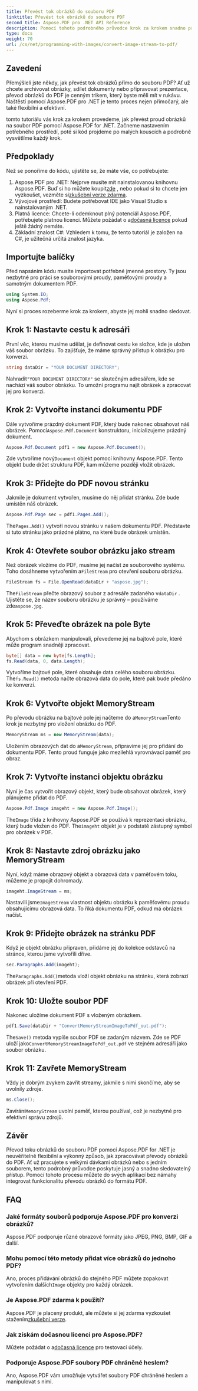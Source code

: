 ```yaml
---
title: Převést tok obrázků do souboru PDF
linktitle: Převést tok obrázků do souboru PDF
second_title: Aspose.PDF pro .NET API Reference
description: Pomocí tohoto podrobného průvodce krok za krokem snadno převeďte proud obrázků do formátu PDF pomocí Aspose.PDF for .NET. Naučte se, jak bez námahy zacházet s převody obrázků do PDF.
type: docs
weight: 70
url: /cs/net/programming-with-images/convert-image-stream-to-pdf/
---
```

## Zavedení

Přemýšleli jste někdy, jak převést tok obrázků přímo do souboru PDF? Ať už chcete archivovat obrázky, sdílet dokumenty nebo připravovat prezentace, převod obrázků do PDF je cenným trikem, který byste měli mít v rukávu. Naštěstí pomocí Aspose.PDF pro .NET je tento proces nejen přímočarý, ale také flexibilní a efektivní.

tomto tutoriálu vás krok za krokem provedeme, jak převést proud obrázků na soubor PDF pomocí Aspose.PDF for .NET. Začneme nastavením potřebného prostředí, poté si kód projdeme po malých kouscích a podrobně vysvětlíme každý krok.

## Předpoklady

Než se ponoříme do kódu, ujistěte se, že máte vše, co potřebujete:

1.  Aspose.PDF pro .NET: Nejprve musíte mít nainstalovanou knihovnu Aspose.PDF. Buď si ho můžete koupit[zde](https://purchase.aspose.com/buy) , nebo pokud si to chcete jen vyzkoušet, vezměte si[zkušební verze zdarma](https://releases.aspose.com/pdf/net/).
2. Vývojové prostředí: Budete potřebovat IDE jako Visual Studio s nainstalovaným .NET.
3.  Platná licence: Chcete-li odemknout plný potenciál Aspose.PDF, potřebujete platnou licenci. Můžete požádat o a[dočasná licence](https://purchase.aspose.com/temporary-license/) pokud ještě žádný nemáte.
4. Základní znalost C#: Vzhledem k tomu, že tento tutoriál je založen na C#, je užitečná určitá znalost jazyka.

## Importujte balíčky

Před napsáním kódu musíte importovat potřebné jmenné prostory. Ty jsou nezbytné pro práci se souborovými proudy, paměťovými proudy a samotným dokumentem PDF.

```csharp
using System.IO;
using Aspose.Pdf;
```

Nyní si proces rozeberme krok za krokem, abyste jej mohli snadno sledovat.

## Krok 1: Nastavte cestu k adresáři

První věc, kterou musíme udělat, je definovat cestu ke složce, kde je uložen váš soubor obrázku. To zajišťuje, že máme správný přístup k obrázku pro konverzi.

```csharp
string dataDir = "YOUR DOCUMENT DIRECTORY";
```

 Nahradit`"YOUR DOCUMENT DIRECTORY"` se skutečným adresářem, kde se nachází váš soubor obrázku. To umožní programu najít obrázek a zpracovat jej pro konverzi.

## Krok 2: Vytvořte instanci dokumentu PDF

 Dále vytvoříme prázdný dokument PDF, který bude nakonec obsahovat náš obrázek. Pomocí`Aspose.Pdf.Document` konstruktoru, inicializujeme prázdný dokument.

```csharp
Aspose.Pdf.Document pdf1 = new Aspose.Pdf.Document();
```

 Zde vytvoříme nový`Document` objekt pomocí knihovny Aspose.PDF. Tento objekt bude držet strukturu PDF, kam můžeme později vložit obrázek.

## Krok 3: Přidejte do PDF novou stránku

Jakmile je dokument vytvořen, musíme do něj přidat stránku. Zde bude umístěn náš obrázek.

```csharp
Aspose.Pdf.Page sec = pdf1.Pages.Add();
```

 The`Pages.Add()` vytvoří novou stránku v našem dokumentu PDF. Představte si tuto stránku jako prázdné plátno, na které bude obrázek umístěn.

## Krok 4: Otevřete soubor obrázku jako stream

 Než obrázek vložíme do PDF, musíme jej načíst ze souborového systému. Toho dosáhneme vytvořením a`FileStream` pro otevření souboru obrázku.

```csharp
FileStream fs = File.OpenRead(dataDir + "aspose.jpg");
```

 The`FileStream` přečte obrazový soubor z adresáře zadaného v`dataDir` . Ujistěte se, že název souboru obrázku je správný – používáme zde`aspose.jpg`.

## Krok 5: Převeďte obrázek na pole Byte

Abychom s obrázkem manipulovali, převedeme jej na bajtové pole, které může program snadněji zpracovat.

```csharp
byte[] data = new byte[fs.Length];
fs.Read(data, 0, data.Length);
```

 Vytvoříme bajtové pole, které obsahuje data celého souboru obrázku. The`fs.Read()` metoda načte obrazová data do pole, které pak bude předáno ke konverzi.

## Krok 6: Vytvořte objekt MemoryStream

 Po převodu obrázku na bajtové pole jej načteme do a`MemoryStream`Tento krok je nezbytný pro vložení obrázku do PDF.

```csharp
MemoryStream ms = new MemoryStream(data);
```

 Uložením obrazových dat do a`MemoryStream`, připravíme jej pro přidání do dokumentu PDF. Tento proud funguje jako mezilehlá vyrovnávací paměť pro obraz.

## Krok 7: Vytvořte instanci objektu obrázku

Nyní je čas vytvořit obrazový objekt, který bude obsahovat obrázek, který plánujeme přidat do PDF.

```csharp
Aspose.Pdf.Image imageht = new Aspose.Pdf.Image();
```

 The`Image` třída z knihovny Aspose.PDF se používá k reprezentaci obrázku, který bude vložen do PDF. The`imageht` objekt je v podstatě zástupný symbol pro obrázek v PDF.

## Krok 8: Nastavte zdroj obrázku jako MemoryStream

Nyní, když máme obrazový objekt a obrazová data v paměťovém toku, můžeme je propojit dohromady.

```csharp
imageht.ImageStream = ms;
```

 Nastavili jsme`ImageStream` vlastnost objektu obrázku k paměťovému proudu obsahujícímu obrazová data. To říká dokumentu PDF, odkud má obrázek načíst.

## Krok 9: Přidejte obrázek na stránku PDF

Když je objekt obrázku připraven, přidáme jej do kolekce odstavců na stránce, kterou jsme vytvořili dříve.

```csharp
sec.Paragraphs.Add(imageht);
```

 The`Paragraphs.Add()`metoda vloží objekt obrázku na stránku, která zobrazí obrázek při otevření PDF.

## Krok 10: Uložte soubor PDF

Nakonec uložíme dokument PDF s vloženým obrázkem.

```csharp
pdf1.Save(dataDir + "ConvertMemoryStreamImageToPdf_out.pdf");
```

 The`Save()` metoda vypíše soubor PDF se zadaným názvem. Zde se PDF uloží jako`ConvertMemoryStreamImageToPdf_out.pdf` ve stejném adresáři jako soubor obrázku.

## Krok 11: Zavřete MemoryStream

Vždy je dobrým zvykem zavřít streamy, jakmile s nimi skončíme, aby se uvolnily zdroje.

```csharp
ms.Close();
```

Zavírání`MemoryStream` uvolní paměť, kterou používal, což je nezbytné pro efektivní správu zdrojů.

## Závěr

Převod toku obrázků do souboru PDF pomocí Aspose.PDF for .NET je neuvěřitelně flexibilní a výkonný způsob, jak zpracovávat převody obrázků do PDF. Ať už pracujete s velkými dávkami obrázků nebo s jedním souborem, tento podrobný průvodce poskytuje jasný a snadno sledovatelný přístup. Pomocí tohoto procesu můžete do svých aplikací bez námahy integrovat funkcionalitu převodu obrázků do formátu PDF.

## FAQ

### Jaké formáty souborů podporuje Aspose.PDF pro konverzi obrázků?
Aspose.PDF podporuje různé obrazové formáty jako JPEG, PNG, BMP, GIF a další.

### Mohu pomocí této metody přidat více obrázků do jednoho PDF?
 Ano, proces přidávání obrázků do stejného PDF můžete zopakovat vytvořením dalších`Image` objekty pro každý obrázek.

### Je Aspose.PDF zdarma k použití?
 Aspose.PDF je placený produkt, ale můžete si jej zdarma vyzkoušet stažením[zkušební verze](https://releases.aspose.com/pdf/net/).

### Jak získám dočasnou licenci pro Aspose.PDF?
 Můžete požádat o a[dočasná licence](https://purchase.aspose.com/temporary-license/) pro testovací účely.

### Podporuje Aspose.PDF soubory PDF chráněné heslem?
Ano, Aspose.PDF vám umožňuje vytvářet soubory PDF chráněné heslem a manipulovat s nimi.